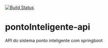 [![Build Status](https://travis-ci.org/otavioremedio/pontoInteligente-api.svg?branch=master)](https://travis-ci.org/otavioremedio/pontoInteligente-api)
# pontoInteligente-api
API do sistema ponto inteligente com springboot
